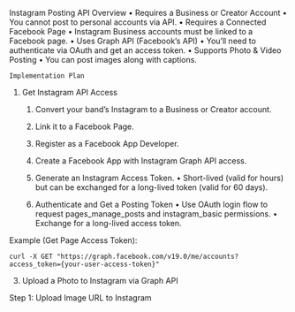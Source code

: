 Instagram Posting API Overview
• Requires a Business or Creator Account
• You cannot post to personal accounts via API.
• Requires a Connected Facebook Page
• Instagram Business accounts must be linked to a Facebook page.
• Uses Graph API (Facebook’s API)
• You’ll need to authenticate via OAuth and get an access token.
• Supports Photo & Video Posting
• You can post images along with captions.

    Implementation Plan

1. Get Instagram API Access

   1. Convert your band’s Instagram to a Business or Creator account.
   2. Link it to a Facebook Page.
   3. Register as a Facebook App Developer.
   4. Create a Facebook App with Instagram Graph API access.
   5. Generate an Instagram Access Token.
      • Short-lived (valid for hours) but can be exchanged for a long-lived token (valid for 60 days).

   6. Authenticate and Get a Posting Token
      • Use OAuth login flow to request pages_manage_posts and instagram_basic permissions.
      • Exchange for a long-lived access token.

Example (Get Page Access Token):

```
curl -X GET "https://graph.facebook.com/v19.0/me/accounts?access_token={your-user-access-token}"
```

3. Upload a Photo to Instagram via Graph API

Step 1: Upload Image URL to Instagram
